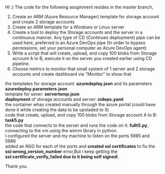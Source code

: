 HI :)
The code for the following assginment resides in the master branch,

2. Create an ARM (Azure Resource Manager) template for storage account and create 2 storage accounts
3. Create an ARM template for a Windows or Linux server
4. Create a tool to deploy the Storage accounts and the server in a continuous manner. Any type of CD (Continues deployment) pipe can be used here, preferred is an Azure DevOps pipe (In order to bypass permissions, set your personal computer as Azure DevOps agent)
5. Write a script that will create, upload, and copy 100 blobs from Storage account A to B, execute it on the server you created earlier using CD pipeline.
6. Choose metrics to monitor that small system of 1 server and 2 storage accounts   and create dashboard via "Monitor" to show that

the templates for storage account: **azuredeploy.json** and its parameters **azuredeploy.parameters.json**\
template for sever: **servertemp.json**\
**deployment** of storage accounts and server: **cideps.yaml**\
the container whas created manually through the azure portal (could have done it while creating the data to be upoladed to it)\
code that create, upload, and copy 100 blobs from Storage account A to B: **task5.py**\
the code that connects to the server and runs the code on it: **fullt5.py**, connecting to the vm using the winrm library in python.\
    I configured the server and my machine to listen on the ports 5985 and 5986\
    added an NSG for each of the ports and **created ssl certificates** to fix the **ssl:wrong_version_number** error,But i keep getting the **ssl:certificate_verify_failed due to it being self signed**\

Thank you.

